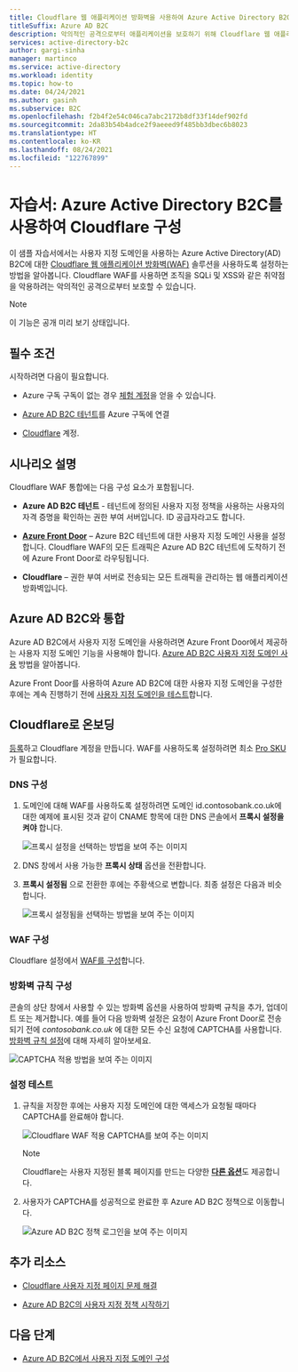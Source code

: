 ```yaml
---
title: Cloudflare 웹 애플리케이션 방화벽을 사용하여 Azure Active Directory B2C를 구성하는 자습서
titleSuffix: Azure AD B2C
description: 악의적인 공격으로부터 애플리케이션을 보호하기 위해 Cloudflare 웹 애플리케이션 방화벽을 사용하여 Azure Active Directory B2C를 구성하는 자습서
services: active-directory-b2c
author: gargi-sinha
manager: martinco
ms.service: active-directory
ms.workload: identity
ms.topic: how-to
ms.date: 04/24/2021
ms.author: gasinh
ms.subservice: B2C
ms.openlocfilehash: f2b4f2e54c046ca7abc2172b8df33f14def902fd
ms.sourcegitcommit: 2da83b54b4adce2f9aeeed9f485bb3dbec6b8023
ms.translationtype: HT
ms.contentlocale: ko-KR
ms.lasthandoff: 08/24/2021
ms.locfileid: "122767899"
---
```

# <a name="tutorial-configure-cloudflare-with-azure-active-directory-b2c"></a>자습서: Azure Active Directory B2C를 사용하여 Cloudflare 구성

이 샘플 자습서에서는 사용자 지정 도메인을 사용하는 Azure Active Directory(AD) B2C에 대한 [Cloudflare 웹 애플리케이션 방화벽(WAF)](https://www.cloudflare.com/waf/) 솔루션을 사용하도록 설정하는 방법을 알아봅니다. Cloudflare WAF를 사용하면 조직을 SQLi 및 XSS와 같은 취약점을 악용하려는 악의적인 공격으로부터 보호할 수 있습니다.

>[!NOTE]
>이 기능은 공개 미리 보기 상태입니다.

## <a name="prerequisites"></a>필수 조건

시작하려면 다음이 필요합니다.

- Azure 구독 구독이 없는 경우 [체험 계정](https://azure.microsoft.com/free/)을 얻을 수 있습니다.

- [Azure AD B2C 테넌트](tutorial-create-tenant.md)를 Azure 구독에 연결

- [Cloudflare](https://dash.cloudflare.com/sign-up) 계정.

## <a name="scenario-description"></a>시나리오 설명

Cloudflare WAF 통합에는 다음 구성 요소가 포함됩니다.

- **Azure AD B2C 테넌트** - 테넌트에 정의된 사용자 지정 정책을 사용하는 사용자의 자격 증명을 확인하는 권한 부여 서버입니다.  ID 공급자라고도 합니다.

- [**Azure Front Door**](../frontdoor/front-door-overview.md) – Azure B2C 테넌트에 대한 사용자 지정 도메인 사용을 설정합니다. Cloudflare WAF의 모든 트래픽은 Azure AD B2C 테넌트에 도착하기 전에 Azure Front Door로 라우팅됩니다.

- **Cloudflare** – 권한 부여 서버로 전송되는 모든 트래픽을 관리하는 웹 애플리케이션 방화벽입니다.

## <a name="integrate-with-azure-ad-b2c"></a>Azure AD B2C와 통합

Azure AD B2C에서 사용자 지정 도메인을 사용하려면 Azure Front Door에서 제공하는 사용자 지정 도메인 기능을 사용해야 합니다. [Azure AD B2C 사용자 지정 도메인 사용](./custom-domain.md?pivots=b2c-user-flow) 방법을 알아봅니다.  

Azure Front Door를 사용하여 Azure AD B2C에 대한 사용자 지정 도메인을 구성한 후에는 계속 진행하기 전에 [사용자 지정 도메인을 테스트](./custom-domain.md?pivots=b2c-custom-policy#test-your-custom-domain)합니다.  

## <a name="onboard-with-cloudflare"></a>Cloudflare로 온보딩

[등록](https://dash.cloudflare.com/sign-up)하고 Cloudflare 계정을 만듭니다. WAF를 사용하도록 설정하려면 최소 [Pro SKU](https://www.cloudflare.com/plans/)가 필요합니다.

### <a name="configure-dns"></a>DNS 구성

1. 도메인에 대해 WAF를 사용하도록 설정하려면 도메인 id.contosobank.co.uk에 대한 예제에 표시된 것과 같이 CNAME 항목에 대한 DNS 콘솔에서 **프록시 설정을 켜야** 합니다.

   ![프록시 설정을 선택하는 방법을 보여 주는 이미지](./media/partner-cloudflare/select-proxy-settings.png)

1. DNS 창에서 사용 가능한 **프록시 상태** 옵션을 전환합니다.

1. **프록시 설정됨** 으로 전환한 후에는 주황색으로 변합니다. 최종 설정은 다음과 비슷합니다.

   ![프록시 설정됨을 선택하는 방법을 보여 주는 이미지](./media/partner-cloudflare/select-proxied.png)

### <a name="configure-waf"></a>WAF 구성

Cloudflare 설정에서 [WAF를 구성](https://www.cloudflare.com/waf/)합니다.

### <a name="configure-firewall-rule"></a>방화벽 규칙 구성

콘솔의 상단 창에서 사용할 수 있는 방화벽 옵션을 사용하여 방화벽 규칙을 추가, 업데이트 또는 제거합니다. 예를 들어 다음 방화벽 설정은 요청이 Azure Front Door로 전송되기 전에 *contosobank.co.uk* 에 대한 모든 수신 요청에 CAPTCHA를 사용합니다. [방화벽 규칙 설정](https://support.cloudflare.com/hc/articles/360016473712-Cloudflare-Firewall-Rules)에 대해 자세히 알아보세요.

![CAPTCHA 적용 방법을 보여 주는 이미지](./media/partner-cloudflare/configure-firewall-rule.png)

### <a name="test-the-settings"></a>설정 테스트

1. 규칙을 저장한 후에는 사용자 지정 도메인에 대한 액세스가 요청될 때마다 CAPTCHA를 완료해야 합니다.

   ![Cloudflare WAF 적용 CAPTCHA를 보여 주는 이미지](./media/partner-cloudflare/enforce-captcha.png)

   > [!NOTE]
   > Cloudflare는 사용자 지정된 블록 페이지를 만드는 다양한 [**다른 옵션**](https://support.cloudflare.com/hc/en-us/articles/200172706-Configuring-Custom-Pages-Error-and-Challenge-)도 제공합니다.  

2. 사용자가 CAPTCHA를 성공적으로 완료한 후 Azure AD B2C 정책으로 이동합니다.

   ![Azure AD B2C 정책 로그인을 보여 주는 이미지](./media/partner-cloudflare/azure-ad-b2c-policy.png)


## <a name="additional-resources"></a>추가 리소스

- [Cloudflare 사용자 지정 페이지 문제 해결](https://support.cloudflare.com/hc/en-us/articles/200172706-Configuring-Custom-Pages-Error-and-Challenge-#5QWV2KVjLnaAQ8L4tjiguw)

- [Azure AD B2C의 사용자 지정 정책 시작하기](./tutorial-create-user-flows.md?pivots=b2c-custom-policy&tabs=applications)

## <a name="next-steps"></a>다음 단계 
 
- [Azure AD B2C에서 사용자 지정 도메인 구성](./custom-domain.md?pivots=b2c-user-flow)
